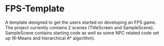 # FPS-Template
A template designed to get the users started on developing an FPS game. The project currently contains 2 scenes (TitleScreen and SampleScene). SampleScene contains starting code as well as some NPC related code set up (K-Means and hierarchical A* algorithm).
